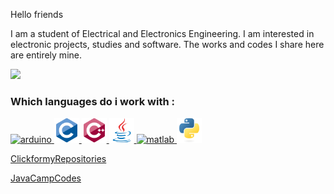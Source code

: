 Hello friends

I am a student of Electrical and Electronics Engineering. I am interested in electronic projects, studies and software. The works and codes I share here are entirely mine.


<a href="mailto:onur95rt@gmail.com">
<img src="https://img.shields.io/badge/Gmail-D14836?style=for-the-badge&logo=gmail&logoColor=white"></a>


<h3 align="left">Which languages do i work with :</h3>
<p align="left"> <a href="https://www.arduino.cc/" target="_blank"> <img src="https://cdn.worldvectorlogo.com/logos/arduino-1.svg" alt="arduino" width="40" height="40"/> </a> <a href="https://www.cprogramming.com/" target="_blank"> <img src="https://raw.githubusercontent.com/devicons/devicon/master/icons/c/c-original.svg" alt="c" width="40" height="40"/> </a> <a href="https://www.w3schools.com/cpp/" target="_blank"> <img src="https://raw.githubusercontent.com/devicons/devicon/master/icons/cplusplus/cplusplus-original.svg" alt="cplusplus" width="40" height="40"/> </a> <a href="https://www.java.com" target="_blank"> <img src="https://raw.githubusercontent.com/devicons/devicon/master/icons/java/java-original.svg" alt="java" width="40" height="40"/> </a> <a href="https://www.mathworks.com/" target="_blank"> <img src="https://raw.githubusercontent.com/simple-icons/simple-icons/master/icons/mathworks.svg" alt="matlab" width="40" height="40"/> </a> <a href="https://www.python.org" target="_blank"> <img src="https://raw.githubusercontent.com/devicons/devicon/master/icons/python/python-original.svg" alt="python" width="40" height="40"/> </a> </p>




<a href="https://github.com/OnurGnllu?tab=repositories">ClickformyRepositories </a>

<a href="https://github.com/OnurGnllu/JavaCamp">JavaCampCodes </a>




